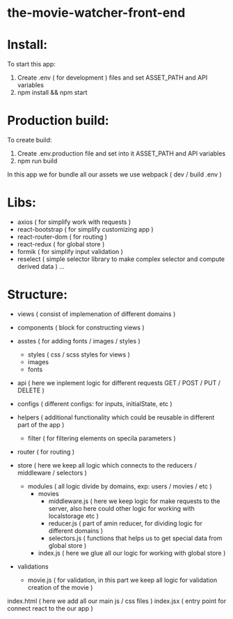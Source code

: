 # the-movie-watcher-front-end

# Install:

To start this app:
  1. Create .env ( for development ) files and set ASSET_PATH and API variables
  2. npm install && npm start
  
# Production build:

To create build:
  1. Create .env.production file and set into it ASSET_PATH and API variables
  2. npm run build

In this app we for bundle all our assets we use webpack ( dev / build .env )

# Libs:

  - axios ( for simplify work with requests )
  - react-bootstrap ( for simplify customizing app )
  - react-router-dom ( for routing )
  - react-redux ( for global store )
  - formik ( for simplify input validation )
  - reselect ( simple selector library to make complex selector and compute derived data )
  ...

# Structure:

- views ( consist of implemenation of different domains )

- components ( block for constructing views )

- asstes ( for adding fonts / images / styles )
  - styles ( css / scss styles for views )
  - images
  - fonts

- api ( here we inplement logic for different requests GET / POST / PUT / DELETE )

- configs ( different configs: for inputs, initialState, etc )

- helpers ( additional functionality which could be reusable in different part of the app )
  - filter ( for filtering elements on specila parameters )

- router ( for routing )

- store ( here we keep all logic which connects to the reducers / middleware / selectors )
  - modules ( all logic divide by domains, exp: users / movies / etc )
    - movies
      - middleware.js ( here we keep logic for make requests to the server, also here could other logic for working with localstorage etc )
      - reducer.js ( part of amin reducer, for dividing logic for different domains )
      - selectors.js ( functions that helps us to get special data from global store )
    - index.js ( here we glue all our logic for working with global store )
    
- validations
  - movie.js ( for validation, in this part we keep all logic for validation creation of the movie )

index.html ( here we add all our main js / css files )
index.jsx ( entry point for connect react to the our app )
